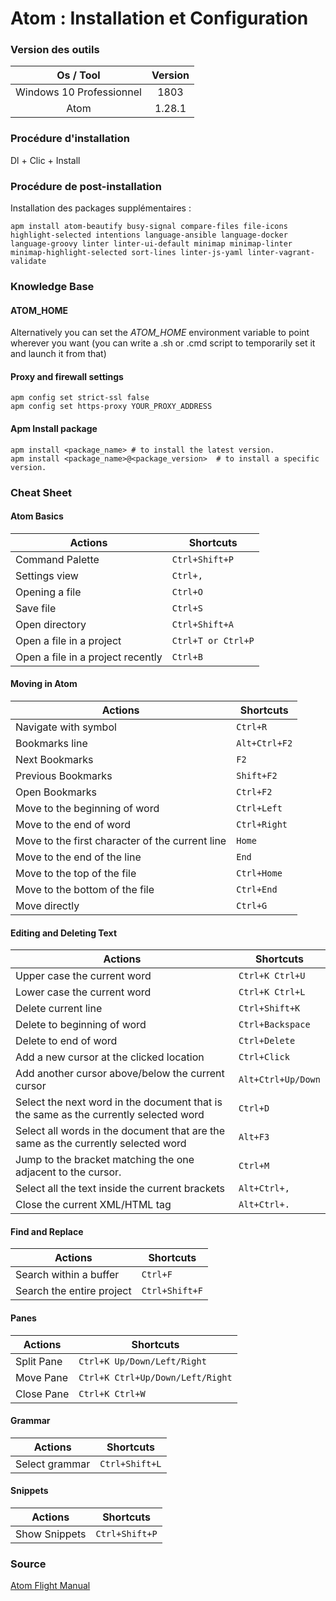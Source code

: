 # Atom : Installation et Configuration

### Version des outils

|         Os / Tool        | Version |
| :----------------------: | :-----: |
| Windows 10 Professionnel |   1803  |
|           Atom           |  1.28.1 |

### Procédure d'installation

Dl + Clic + Install

### Procédure de post-installation

Installation des packages supplémentaires :

```shell
apm install atom-beautify busy-signal compare-files file-icons highlight-selected intentions language-ansible language-docker language-groovy linter linter-ui-default minimap minimap-linter minimap-highlight-selected sort-lines linter-js-yaml linter-vagrant-validate
```

### Knowledge Base

#### ATOM_HOME

Alternatively you can set the _ATOM_HOME_ environment variable to point wherever you want (you can write a .sh or .cmd script to temporarily set it and launch it from that)  

#### Proxy and firewall settings

```shell
apm config set strict-ssl false
apm config set https-proxy YOUR_PROXY_ADDRESS
```

#### Apm Install package

```shell
apm install <package_name> # to install the latest version.
apm install <package_name>@<package_version>  # to install a specific version.
```

### Cheat Sheet

#### Atom Basics

| Actions                           | Shortcuts          |
| --------------------------------- | ------------------ |
| Command Palette                   | `Ctrl+Shift+P`     |
| Settings view                     | `Ctrl+,`           |
| Opening a file                    | `Ctrl+O`           |
| Save file                         | `Ctrl+S`           |
| Open directory                    | `Ctrl+Shift+A`     |
| Open a file in a project          | `Ctrl+T or Ctrl+P` |
| Open a file in a project recently | `Ctrl+B`           |

#### Moving in Atom

| Actions                                         | Shortcuts     |
| ----------------------------------------------- | ------------- |
| Navigate with symbol                            | `Ctrl+R`      |
| Bookmarks line                                  | `Alt+Ctrl+F2` |
| Next Bookmarks                                  | `F2`          |
| Previous Bookmarks                              | `Shift+F2`    |
| Open Bookmarks                                  | `Ctrl+F2`     |
| Move to the beginning of word                   | `Ctrl+Left`   |
| Move to the end of word                         | `Ctrl+Right`  |
| Move to the first character of the current line | `Home`        |
| Move to the end of the line                     | `End`         |
| Move to the top of the file                     | `Ctrl+Home`   |
| Move to the bottom of the file                  | `Ctrl+End`    |
| Move directly                                   | `Ctrl+G`      |

#### Editing and Deleting Text

| Actions                                                                              | Shortcuts          |
| ------------------------------------------------------------------------------------ | ------------------ |
| Upper case the current word                                                          | `Ctrl+K Ctrl+U`    |
| Lower case the current word                                                          | `Ctrl+K Ctrl+L`    |
| Delete current line                                                                  | `Ctrl+Shift+K`     |
| Delete to beginning of word                                                          | `Ctrl+Backspace`   |
| Delete to end of word                                                                | `Ctrl+Delete`      |
| Add a new cursor at the clicked location                                             | `Ctrl+Click`       |
| Add another cursor above/below the current cursor                                    | `Alt+Ctrl+Up/Down` |
| Select the next word in the document that is the same as the currently selected word | `Ctrl+D`           |
| Select all words in the document that are the same as the currently selected word    | `Alt+F3`           |
| Jump to the bracket matching the one adjacent to the cursor.                         | `Ctrl+M`           |
| Select all the text inside the current brackets                                      | `Alt+Ctrl+,`       |
| Close the current XML/HTML tag                                                       | `Alt+Ctrl+.`       |

#### Find and Replace

| Actions                   | Shortcuts      |
| ------------------------- | -------------- |
| Search within a buffer    | `Ctrl+F`       |
| Search the entire project | `Ctrl+Shift+F` |

#### Panes

| Actions    | Shortcuts                        |
| ---------- | -------------------------------- |
| Split Pane | `Ctrl+K Up/Down/Left/Right`      |
| Move Pane  | `Ctrl+K Ctrl+Up/Down/Left/Right` |
| Close Pane | `Ctrl+K Ctrl+W`                  |

#### Grammar

| Actions        | Shortcuts      |
| -------------- | -------------- |
| Select grammar | `Ctrl+Shift+L` |

#### Snippets

| Actions       | Shortcuts      |
| ------------- | -------------- |
| Show Snippets | `Ctrl+Shift+P` |

### Source

[Atom Flight Manual](https://flight-manual.atom.io/)
